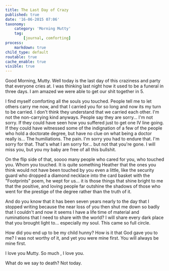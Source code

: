 ```yaml
---
title: The Last Day of Crazy
published: true
date: '16-06-2015 07:06'
taxonomy:
    category: 'Morning Mutty'
    tag:
        [journal, comforting]
process:
    markdown: true
child_type: default
routable: true
cache_enable: true
visible: true
---
```


Good Morning, Mutty.
Well today is the last day of this craziness and party that everyone cries at. I was thinking last night how it used to be a funeral in three days. I am amazed we were able to get our shit together in 5.

I find myself comforting all the souls you touched. People tell me to let others carry me now, and that I carried you for so long and now its my turn to be carried. I don't think they understand that we carried each other. I'm not the non-carrying kind anyways. People say they are sorry... I'm not sorry. If they could have seen how you suffered just to get one IV line going. If they could have witnessed some of the indignation of a few of the people who hold a doctorate degree, but have no clue on what being a doctor really is... The humiliations. The pain. I'm sorry you had to endure that. I'm sorry for that. That's what I am sorry for... but not that you're gone. I will miss you, but you my baby are free of all this bullshit.

On the flip side of that, soooo many people who cared for you, who touched you. Whom you touched. It is quite something Heather that the ones you think would not have been touched by you even a little, like the security guard who dropped a diamond necklace into the card basket with the "Footprints" poem, he wept for us... it is those things that shine bright to me that the positive, and loving people far outshine the shadows of those who went for the prestige of the degree rather than the truth of it.

And do you know that it has been seven years nearly to the day that I stopped writing because the near loss of you then shut me down so badly that I couldn't and now it seems I have a life time of material and ruminations that I need to share with the world? I will share every dark place that you brought light to... especially my soul. This came so full circle.

How did you end up to be my child hunny? How is it that God gave you to me? I was not worthy of it, and yet you were mine first. You will always be mine first.

I love you Mutty. So much , I love you.

What do we say to death? Not today.
